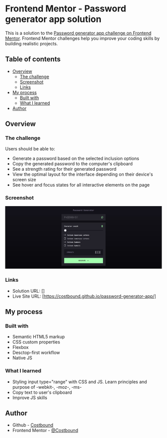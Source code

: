 # Frontend Mentor - Password generator app solution

This is a solution to the [Password generator app challenge on Frontend Mentor](https://www.frontendmentor.io/challenges/password-generator-app-Mr8CLycqjh). Frontend Mentor challenges help you improve your coding skills by building realistic projects. 

## Table of contents

- [Overview](#overview)
  - [The challenge](#the-challenge)
  - [Screenshot](#screenshot)
  - [Links](#links)
- [My process](#my-process)
  - [Built with](#built-with)
  - [What I learned](#what-i-learned)
- [Author](#author)

## Overview

### The challenge

Users should be able to:

- Generate a password based on the selected inclusion options
- Copy the generated password to the computer's clipboard
- See a strength rating for their generated password
- View the optimal layout for the interface depending on their device's screen size
- See hover and focus states for all interactive elements on the page

### Screenshot

![](./screenshot.jpg)

### Links

- Solution URL: []
- Live Site URL: [https://costbound.github.io/password-generator-app/]

## My process

### Built with

- Semantic HTML5 markup
- CSS custom properties
- Flexbox
- Desctop-first workflow
- Native JS

### What I learned

- Styling input type="range" with CSS and JS. Learn principles and purpose of -webkit-, -moz-, -ms-
- Copy text to user's clipboard 
- Improve JS skills

## Author

- Github - [Costbound](https://github.com/Costbound)
- Frontend Mentor - [@Costbound](https://www.frontendmentor.io/profile/Costbound)

